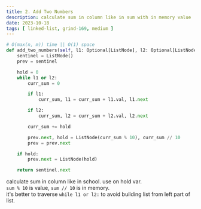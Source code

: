 ```yaml
---
title: 2. Add Two Numbers
description: calculate sum in column like in sum with in memory value
date: 2023-10-18
tags: [ linked-list, grind-169, medium ] 
---
```


```python
# O(max(n, m)) time || O(1) space
def add_two_numbers(self, l1: Optional[ListNode], l2: Optional[ListNode]) -> Optional[ListNode]:
    sentinel = ListNode()
    prev = sentinel

    hold = 0
    while l1 or l2:
        curr_sum = 0

        if l1:
            curr_sum, l1 = curr_sum + l1.val, l1.next

        if l2:
            curr_sum, l2 = curr_sum + l2.val, l2.next

        curr_sum += hold

        prev.next, hold = ListNode(curr_sum % 10), curr_sum // 10
        prev = prev.next

    if hold:
        prev.next = ListNode(hold)

    return sentinel.next
```

calculate sum in column like in school. use on hold var. \
`sum % 10` is value, `sum // 10` is in memory. \
it's better to traverse `while l1 or l2:` to avoid building list from left part of list.
